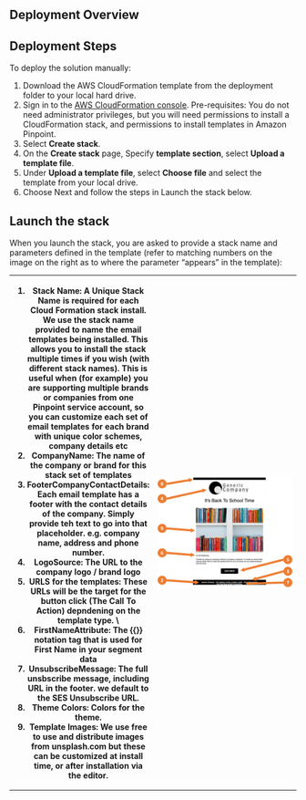 ## Deployment Overview


## Deployment Steps

To deploy the solution manually:

1.    Download the AWS CloudFormation template from the deployment folder to your local hard drive.
2. Sign in to the <a href="https://console.aws.amazon.com/cloudformation/home" rel="noopener noreferrer" target="_blank"><span>AWS CloudFormation console</span></a>. Pre-requisites: You do not need administrator privileges, but you will need permissions to install a CloudFormation stack, and permissions to install templates in Amazon Pinpoint. 
3. Select <b>Create stack</b>.
4. On the <b>Create stack</b> page, Specify <b>template section</b>, select <b>Upload a template file</b>.
5. Under <b>Upload a template file</b>, select <b>Choose file</b> and select the template from your local drive.
6. Choose Next and follow the steps in Launch the stack below.

## Launch the stack

When you launch the stack, you are asked to provide a stack name
and parameters defined in the template (refer to matching numbers on the
image on the right as to where the parameter “appears” in the template):

<table style="width:100%">
  <tr>
    <th style="width:50%"> 
    <ol>
    <li>
        Stack Name: A Unique Stack Name is required for each Cloud Formation stack install.  We use the stack name provided to name the email templates being installed.  This allows you to install the stack multiple times if you wish (with different stack names).  This is useful when (for example) you are supporting multiple brands or companies from one Pinpoint service account, so you can customize each set of email templates for each brand with unique color schemes, company details etc
    </li>
    <li>  
        CompanyName: The name of the company or brand for this stack set of templates
    </li>
    <li>
        FooterCompanyContactDetails: Each email template has a footer with the contact details of the company.  Simply provide teh text to go into that placeholder.  e.g. company name, address and phone number. 
    </li>
    <li>
        LogoSource: The URL to the company logo / brand logo
    </li>
    <li>
        URLS for the templates: These URLs will be the target for the button click (The Call To Action) depndening on the template type. \
    </li>
    <li>
        FirstNameAttribute: The {{}} notation tag that is used for First Name in your segment data
    </li>
    <li>
        UnsubscribeMessage: The full unsbscribe message, including URL in the footer.  we default to the SES Unsubscribe URL.
    </li>
    <li>
        Theme Colors: Colors for the theme.     
    </li>
    <li>
        Template Images: We use free to use and distribute images from unsplash.com but these can be customized at install time, or after installation via the editor.
    </li>
    <ol>
    </th>
    <th>
    <img src="/deployment/example-template-screenshot-annotated.png" alt="example" >
    </th>
   </tr> 
</table>

